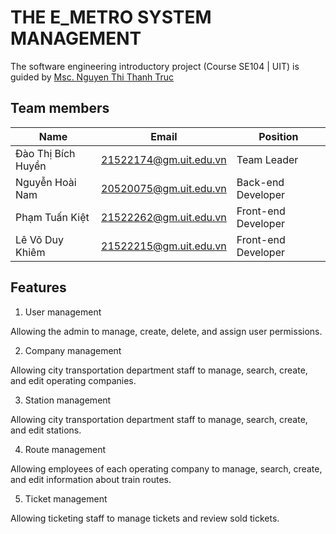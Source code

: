 # THE E_METRO SYSTEM MANAGEMENT

The software engineering introductory project (Course SE104 | UIT) is guided by [Msc. Nguyen Thi Thanh Truc](mailto:trucntt@uit.edu.vn)

## Team members
| Name         | Email               | Position   |
|--------------|---------------------|------------|
| Đào Thị Bích Huyền | 21522174@gm.uit.edu.vn | Team Leader  |
| Nguyễn Hoài Nam    | 20520075@gm.uit.edu.vn | Back-end Developer  |
| Phạm Tuấn Kiệt     | 21522262@gm.uit.edu.vn | Front-end Developer  |
| Lê Võ Duy Khiêm    | 21522215@gm.uit.edu.vn | Front-end Developer  |


## Features 

1. User management

Allowing the admin to manage, create, delete, and assign user permissions.


2. Company management

Allowing city transportation department staff to manage, search, create, and edit operating companies.

3. Station management

Allowing city transportation department staff to manage, search, create, and edit stations.

4. Route management

Allowing employees of each operating company to manage, search, create, and edit information about train routes.

5. Ticket management

Allowing ticketing staff to manage tickets and review sold tickets.
